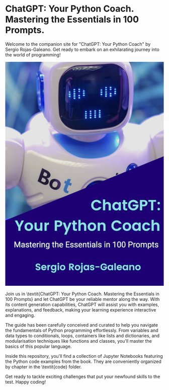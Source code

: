 # ChatGPT: Your Python Coach. Mastering the Essentials in 100 Prompts.

Welcome to the companion site for "ChatGPT: Your Python Coach" by Sergio Rojas-Galeano. Get ready to embark on an exhilarating journey into the world of programming!

![ChatGPT: Your Python Coach Cover](imgs/ChatGPT-Python-Cover.png)

Join us in \textit{ChatGPT: Your Python Coach. Mastering the Essentials in 100 Prompts} and let ChatGPT be your reliable mentor along the way. With its content generation capabilities, ChatGPT will assist you with examples, explanations, and feedback, making your learning experience interactive and engaging.

The guide has been carefully conceived and curated to help you navigate the fundamentals of Python programming effortlessly. From variables and data types to conditionals, loops, containers like lists and dictionaries, and modularisation techniques like functions and classes, you'll master the basics of this popular language. 

Inside this repository, you'll find a collection of Jupyter Notebooks featuring the Python code examples from the book. They are conveniently organized by chapter in the \textit{code} folder.

Get ready to tackle exciting challenges that put your newfound skills to the test. Happy coding!
